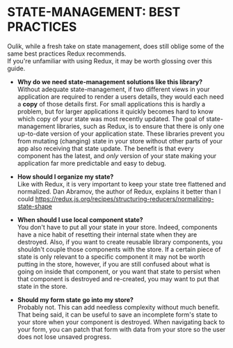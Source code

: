 # STATE-MANAGEMENT: BEST PRACTICES #
Oulik, while a fresh take on state management, does still oblige some of the same best practices Redux recommends.  
If you're unfamiliar with using Redux, it may be worth glossing over this guide.

* **Why do we need state-management solutions like this library?**  
Without adequate state-management, if two different views in your application are required to render a users details, they would each need a **copy** of those details first. For small applications this is hardly a problem, but for larger applications it quickly becomes hard to know which copy of your state was most recently updated. The goal of state-management libraries, such as Redux, is to ensure that there is only one up-to-date version of your application state. These libraries prevent you from mutating (changing) state in your store without other parts of your app also receiving that state update. The benefit is that every component has the latest, and *only* version of your state making your application far more predictable and easy to debug.

* **How should I organize my state?**  
Like with Redux, it is very important to keep your state tree flattened and normalized. Dan Abramov, the author of Redux, explains it better than I could https://redux.js.org/recipes/structuring-reducers/normalizing-state-shape

* **When should I use local component state?**  
You don't have to put all your state in your store. Indeed, components have a nice habit of resetting their internal state when they are destroyed. Also, if you want to create reusable library components, you shouldn't couple those components with the store. If a certain piece of state is only relevant to a specific component it may not be worth putting in the store, however, if you are still confused about what is going on inside that component, or you want that state to persist when that component is destroyed and re-created, you may want to put that state in the store.

* **Should my form state go into my store?**  
Probably not. This can add needless complexity without much benefit. That being said, it can be useful to save an incomplete form's state to your store when your component is destroyed. When navigating back to your form, you can patch that form with data from your store so the user does not lose unsaved progress.
